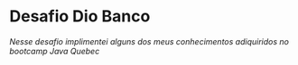 # Desafio Dio Banco 
###### Nesse desafio implimentei alguns dos meus conhecimentos adiquiridos no bootcamp Java Quebec
